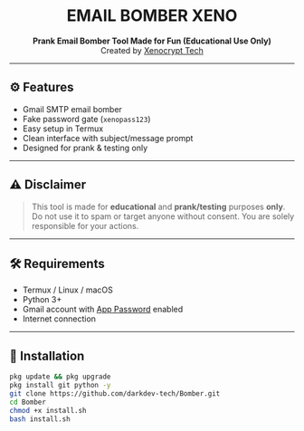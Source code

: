 <h1 align="center">EMAIL BOMBER XENO</h1>
<p align="center">
  <b>Prank Email Bomber Tool Made for Fun (Educational Use Only)</b><br>
  Created by <a href="https://github.com/darkdev-tech">Xenocrypt Tech</a>
</p>

---

## ⚙️ Features

- Gmail SMTP email bomber
- Fake password gate (`xenopass123`)
- Easy setup in Termux
- Clean interface with subject/message prompt
- Designed for prank & testing only

---

## ⚠️ Disclaimer

> This tool is made for **educational** and **prank/testing** purposes **only**. Do not use it to spam or target anyone without consent. You are solely responsible for your actions.

---

## 🛠️ Requirements

- Termux / Linux / macOS
- Python 3+
- Gmail account with [App Password](https://myaccount.google.com/apppasswords) enabled
- Internet connection

---

## 🔧 Installation

```bash
pkg update && pkg upgrade
pkg install git python -y
git clone https://github.com/darkdev-tech/Bomber.git
cd Bomber
chmod +x install.sh
bash install.sh
